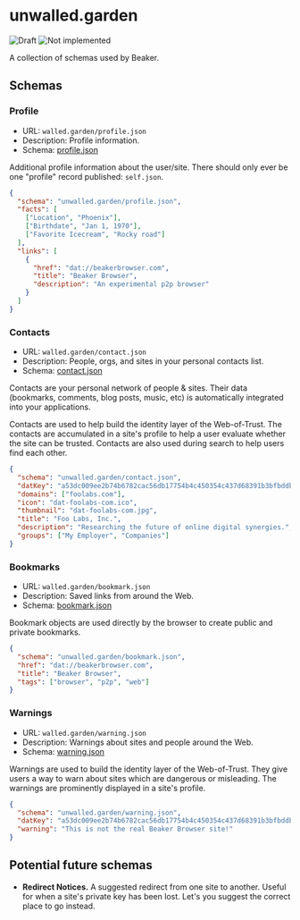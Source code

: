 # unwalled.garden

![Draft](https://img.shields.io/badge/Draft-In%20progress-yellow.svg) ![Not implemented](https://img.shields.io/badge/Status-Not%20implemented-red.svg)

A collection of schemas used by Beaker.

## Schemas

### Profile

 - URL: `walled.garden/profile.json`
 - Description: Profile information.
 - Schema: [profile.json](./profile.json)

Additional profile information about the user/site. There should only ever be one "profile" record published: `self.json`.

```json
{
  "schema": "unwalled.garden/profile.json",
  "facts": [
    ["Location", "Phoenix"],
    ["Birthdate", "Jan 1, 1970"],
    ["Favorite Icecream", "Rocky road"]
  ],
  "links": [
    {
      "href": "dat://beakerbrowser.com",
      "title": "Beaker Browser",
      "description": "An experimental p2p browser"
    }
  ]
}
```

### Contacts

 - URL: `walled.garden/contact.json`
 - Description: People, orgs, and sites in your personal contacts list.
 - Schema: [contact.json](./contact.json)

Contacts are your personal network of people & sites. Their data (bookmarks, comments, blog posts, music, etc) is automatically integrated into your applications.

Contacts are used to help build the identity layer of the Web-of-Trust. The contacts are accumulated in a site's profile to help a user evaluate whether the site can be trusted. Contacts are also used during search to help users find each other.

```json
{
  "schema": "unwalled.garden/contact.json",
  "datKey": "a53dc009ee2b74b6782cac56db17754b4c450354c437d68391b3bfbddb76c221",
  "domains": ["foolabs.com"],
  "icon": "dat-foolabs-com.ico",
  "thumbnail": "dat-foolabs-com.jpg",
  "title": "Foo Labs, Inc.",
  "description": "Researching the future of online digital synergies.",
  "groups": ["My Employer", "Companies"]
}
```

### Bookmarks

 - URL: `walled.garden/bookmark.json`
 - Description: Saved links from around the Web.
 - Schema: [bookmark.json](./bookmark.json)

Bookmark objects are used directly by the browser to create public and private bookmarks.

```json
{
  "schema": "unwalled.garden/bookmark.json",
  "href": "dat://beakerbrowser.com",
  "title": "Beaker Browser",
  "tags": ["browser", "p2p", "web"]
}
```

### Warnings

 - URL: `walled.garden/warning.json`
 - Description: Warnings about sites and people around the Web.
 - Schema: [warning.json](./warning.json)

Warnings are used to build the identity layer of the Web-of-Trust. They give users a way to warn about sites which are dangerous or misleading. The warnings are prominently displayed in a site's profile.

```json
{
  "schema": "unwalled.garden/warning.json",
  "datKey": "a53dc009ee2b74b6782cac56db17754b4c450354c437d68391b3bfbddb76c221",
  "warning": "This is not the real Beaker Browser site!"
}
```

## Potential future schemas

 - **Redirect Notices.** A suggested redirect from one site to another. Useful for when a site's private key has been lost. Let's you suggest the correct place to go instead.